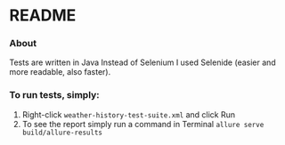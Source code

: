 # README #

### About ###

Tests are written in Java
Instead of Selenium I used Selenide (easier and more readable, also faster).


### To run tests, simply: ###

1) Right-click ```weather-history-test-suite.xml``` and click Run
2) To see the report simply run a command in Terminal ```allure serve build/allure-results```

